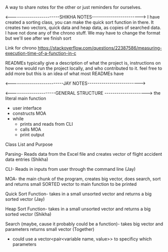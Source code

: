 A way to share notes for the other or just reminders for ourselves.


<------------------------SHIKHA NOTES------------------------>
I have created a sorting class, you can make the quick sort function in there. It creates two vectors, quick data and heap data, as copies of
searched data. I have not done any of the chrono stuff. We may have to change the format but we'll see after we finish sort 

Link for chrono
https://stackoverflow.com/questions/22387586/measuring-execution-time-of-a-function-in-c

READMEs typically give a description of what the project is, instructions on how one would run the project locally, and who contributed to it. feel free to add more but this is an idea of what most READMEs have


<--------------------------JAY NOTES-------------------------->





<----------------------GENERAL STRUCTURE --------------------->
the literal main function
- user interface
- constructs MOA
- while
  - prints and reads from CLI
  - calls MOA
  - print output


Class List and Purpose

Parsing- Reads data from the Excel file and creates vector of flight accident data entries (Shikha)

CLI- Reads in inputs from user through the command line (Jay)

MOA- the main chunk of the program, creates big vector, does search, sort and returns small SORTED vector to main function to be printed

Quick Sort Function- takes in a small unsorted vector and returns a big sorted vector (Jay)

Heap Sort Function- takes in a small unsorted vector and returns a big sorted vector (Shikha)

Search (maybe, cause it probably could be a function)- takes big vector and parameters returns small vector (Together)
 - could use a vector<pair<variable name, value>> to specificy which parameters

